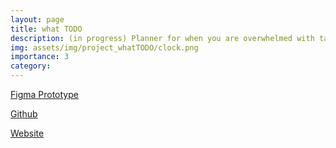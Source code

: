 ```yaml
---
layout: page
title: what TODO
description: (in progress) Planner for when you are overwhelmed with tasks and don't know where to get started.
img: assets/img/project_whatTODO/clock.png
importance: 3
category:
---
```


[Figma Prototype](https://www.figma.com/proto/BDCrIAbEVhZ8Zz3Bhrzkz9/What-TODO?type=design&node-id=39-322&t=e9Si8JpesgSNCZ38-1&scaling=scale-down&page-id=0%3A1&mode=design)

[Github](https://github.com/anfeng2/whatTODO)

[Website](https://angelaxfeng.com/whatTODO/)


